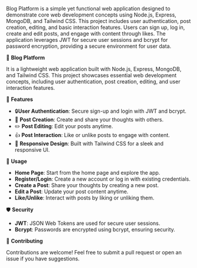 Blog Platform is a simple yet functional web application designed to demonstrate core web development concepts using Node.js, Express, MongoDB, and Tailwind CSS.
This project includes user authentication, post creation, editing, and basic interaction features. Users can sign up, log in, create and edit posts, and engage with content through likes.
The application leverages JWT for secure user sessions and bcrypt for password encryption, providing a secure environment for user data.

📝 **Blog Platform**


It is a lightweight web application built with Node.js, Express, MongoDB, and Tailwind CSS.
This project showcases essential web development concepts, including user authentication, post creation, editing, and user interaction features.


🚀 **Features**


- 🔒**User Authentication**: Secure sign-up and login with JWT and bcrypt.
- 📝 **Post Creation**: Create and share your thoughts with others.
- ✏️ **Post Editing**: Edit your posts anytime.
- 👍 **Post Interaction**: Like or unlike posts to engage with content.
- 🍃 **Responsive Design**: Built with Tailwind CSS for a sleek and responsive UI.



🧩 **Usage**


- **Home Page**: Start from the home page and explore the app.
- **Register/Login**: Create a new account or log in with existing credentials.
- **Create a Post**: Share your thoughts by creating a new post.
- **Edit a Post**: Update your post content anytime.
- **Like/Unlike**: Interact with posts by liking or unliking them.


🛡️ **Security**


- **JWT**: JSON Web Tokens are used for secure user sessions.
- **Bcrypt**: Passwords are encrypted using bcrypt, ensuring security.


🤝 **Contributing**

  Contributions are welcome! Feel free to submit a pull request or open an issue if you have suggestions.
